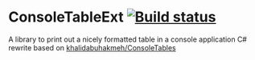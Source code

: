 # ConsoleTableExt [![Build status](https://ci.appveyor.com/api/projects/status/e4ugtobtcrjhk9p4?svg=true)](https://ci.appveyor.com/project/minhhungit/consoletableext)
A library to print out a nicely formatted table in a console application C# rewrite based on <a href="https://github.com/khalidabuhakmeh/ConsoleTables">khalidabuhakmeh/ConsoleTables</a>
